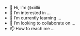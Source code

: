 - 👋 Hi, I’m @xiillii
- 👀 I’m interested in ...
- 🌱 I’m currently learning ...
- 💞️ I’m looking to collaborate on ...
- 📫 How to reach me ...

<!---
xiillii/xiillii is a ✨ special ✨ repository because its `README.md` (this file) appears on your GitHub profile.
You can click the Preview link to take a look at your changes.
--->
